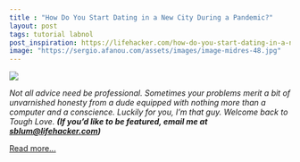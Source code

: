 ```yaml
---
title : "How Do You Start Dating in a New City During a Pandemic?"
layout: post
tags: tutorial labnol
post_inspiration: https://lifehacker.com/how-do-you-start-dating-in-a-new-city-during-a-pandemic-1846642552
image: "https://sergio.afanou.com/assets/images/image-midres-48.jpg"
---
```


<img src="https://i.kinja-img.com/gawker-media/image/upload/s--_vdQuLi3--/c_fit,fl_progressive,q_80,w_636/aujiwwd1np0lqkoap3mw.jpg" /><p><em>Not all advice need be professional. Sometimes your problems merit a bit of unvarnished honesty from a dude equipped with nothing more than a computer and a conscience. Luckily for you, I’m that guy. Welcome back to Tough Love. <strong>(If you’d like to be featured, email me at sblum@lifehacker.com)<br></strong></em></p><p><a href="https://lifehacker.com/how-do-you-start-dating-in-a-new-city-during-a-pandemic-1846642552">Read more...</a></p>